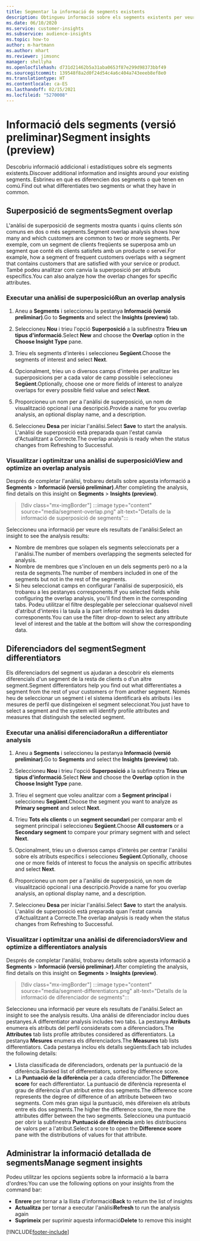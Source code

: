 ```yaml
---
title: Segmentar la informació de segments existents
description: Obtingueu informació sobre els segments existents per veure'n les diferències i els aspectes comuns.
ms.date: 06/10/2020
ms.service: customer-insights
ms.subservice: audience-insights
ms.topic: how-to
author: m-hartmann
ms.author: mhart
ms.reviewer: jimsonc
manager: shellyha
ms.openlocfilehash: d731d21462b5a31aba0653f87e299d98373bbf49
ms.sourcegitcommit: 139548f8a2d0f24d54c4a6c404a743eeeb8ef8e0
ms.translationtype: HT
ms.contentlocale: ca-ES
ms.lasthandoff: 02/15/2021
ms.locfileid: "5270008"
---
```

# <a name="segment-insights-preview"></a><span data-ttu-id="f57a6-103">Informació dels segments (versió preliminar)</span><span class="sxs-lookup"><span data-stu-id="f57a6-103">Segment insights (preview)</span></span>

<span data-ttu-id="f57a6-104">Descobriu informació addicional i estadístiques sobre els segments existents.</span><span class="sxs-lookup"><span data-stu-id="f57a6-104">Discover additional information and insights around your existing segments.</span></span> <span data-ttu-id="f57a6-105">Esbrineu en què es diferencien dos segments o què tenen en comú.</span><span class="sxs-lookup"><span data-stu-id="f57a6-105">Find out what differentiates two segments or what they have in common.</span></span>

## <a name="segment-overlap"></a><span data-ttu-id="f57a6-106">Superposició de segments</span><span class="sxs-lookup"><span data-stu-id="f57a6-106">Segment overlap</span></span>

<span data-ttu-id="f57a6-107">L'anàlisi de superposició de segments mostra quants i quins clients són comuns en dos o més segments.</span><span class="sxs-lookup"><span data-stu-id="f57a6-107">Segment overlap analysis shows how many and which customers are common to two or more segments.</span></span> <span data-ttu-id="f57a6-108">Per exemple, com un segment de clients freqüents se superposa amb un segment que conté els clients satisfets amb un producte o servei.</span><span class="sxs-lookup"><span data-stu-id="f57a6-108">For example, how a segment of frequent customers overlaps with a segment that contains customers that are satisfied with your service or product.</span></span>
<span data-ttu-id="f57a6-109">També podeu analitzar com canvia la superposició per atributs específics.</span><span class="sxs-lookup"><span data-stu-id="f57a6-109">You can also analyze how the overlap changes for specific attributes.</span></span>

### <a name="run-an-overlap-analysis"></a><span data-ttu-id="f57a6-110">Executar una anàlisi de superposició</span><span class="sxs-lookup"><span data-stu-id="f57a6-110">Run an overlap analysis</span></span>

1. <span data-ttu-id="f57a6-111">Aneu a **Segments** i seleccioneu la pestanya **Informació (versió preliminar)**.</span><span class="sxs-lookup"><span data-stu-id="f57a6-111">Go to **Segments** and select the **Insights (preview)** tab.</span></span>

1. <span data-ttu-id="f57a6-112">Seleccioneu **Nou** i trieu l'opció **Superposició** a la subfinestra **Trieu un tipus d'informació**.</span><span class="sxs-lookup"><span data-stu-id="f57a6-112">Select **New** and choose the **Overlap** option in the **Choose Insight Type** pane.</span></span>

1. <span data-ttu-id="f57a6-113">Trieu els segments d'interès i seleccioneu **Següent**.</span><span class="sxs-lookup"><span data-stu-id="f57a6-113">Choose the segments of interest and select **Next**.</span></span>

1. <span data-ttu-id="f57a6-114">Opcionalment, trieu un o diversos camps d'interès per analitzar les superposicions per a cada valor de camp possible i seleccioneu **Següent**.</span><span class="sxs-lookup"><span data-stu-id="f57a6-114">Optionally, choose one or more fields of interest to analyze overlaps for every possible field value and select **Next**.</span></span>

1. <span data-ttu-id="f57a6-115">Proporcioneu un nom per a l'anàlisi de superposició, un nom de visualització opcional i una descripció.</span><span class="sxs-lookup"><span data-stu-id="f57a6-115">Provide a name for you overlap analysis, an optional display name, and a description.</span></span>

1. <span data-ttu-id="f57a6-116">Seleccioneu **Desa** per iniciar l'anàlisi.</span><span class="sxs-lookup"><span data-stu-id="f57a6-116">Select **Save** to start the analysis.</span></span> <span data-ttu-id="f57a6-117">L'anàlisi de superposició està preparada quan l'estat canvia d'Actualitzant a Correcte.</span><span class="sxs-lookup"><span data-stu-id="f57a6-117">The overlap analysis is ready when the status changes from Refreshing to Successful.</span></span>

### <a name="view-and-optimize-an-overlap-analysis"></a><span data-ttu-id="f57a6-118">Visualitzar i optimitzar una anàlisi de superposició</span><span class="sxs-lookup"><span data-stu-id="f57a6-118">View and optimize an overlap analysis</span></span>

<span data-ttu-id="f57a6-119">Després de completar l'anàlisi, trobareu detalls sobre aquesta informació a **Segments** > **Informació (versió preliminar)**.</span><span class="sxs-lookup"><span data-stu-id="f57a6-119">After completing the analysis, find details on this insight on **Segments** > **Insights (preview)**.</span></span>

> [!div class="mx-imgBorder"]
> :::image type="content" source="media/segment-overlap.png" alt-text="Detalls de la informació de superposició de segments":::

<span data-ttu-id="f57a6-121">Seleccioneu una informació per veure els resultats de l'anàlisi:</span><span class="sxs-lookup"><span data-stu-id="f57a6-121">Select an insight to see the analysis results:</span></span>

- <span data-ttu-id="f57a6-122">Nombre de membres que solapen els segments seleccionats per a l'anàlisi.</span><span class="sxs-lookup"><span data-stu-id="f57a6-122">The number of members overlapping the segments selected for analysis.</span></span>
- <span data-ttu-id="f57a6-123">Nombre de membres que s'inclouen en un dels segments però no a la resta de segments.</span><span class="sxs-lookup"><span data-stu-id="f57a6-123">The number of members included in one of the segments but not in the rest of the segments.</span></span>
- <span data-ttu-id="f57a6-124">Si heu seleccionat camps en configurar l'anàlisi de superposició, els trobareu a les pestanyes corresponents.</span><span class="sxs-lookup"><span data-stu-id="f57a6-124">If you selected fields while configuring the overlap analysis, you'll find them in the corresponding tabs.</span></span> <span data-ttu-id="f57a6-125">Podeu utilitzar el filtre desplegable per seleccionar qualsevol nivell d'atribut d'interès i la taula a la part inferior mostrarà les dades corresponents.</span><span class="sxs-lookup"><span data-stu-id="f57a6-125">You can use the filter drop-down to select any attribute level of interest and the table at the bottom will show the corresponding data.</span></span>

## <a name="segment-differentiators"></a><span data-ttu-id="f57a6-126">Diferenciadors del segment</span><span class="sxs-lookup"><span data-stu-id="f57a6-126">Segment differentiators</span></span>

<span data-ttu-id="f57a6-127">Els diferenciadors del segment us ajudaran a descobrir els elements diferencials d'un segment de la resta de clients o d'un altre segment.</span><span class="sxs-lookup"><span data-stu-id="f57a6-127">Segment differentiators help you find out what differentiates a segment from the rest of your customers or from another segment.</span></span> <span data-ttu-id="f57a6-128">Només heu de seleccionar un segment i el sistema identificarà els atributs i les mesures de perfil que distingeixen el segment seleccionat.</span><span class="sxs-lookup"><span data-stu-id="f57a6-128">You just have to select a segment and the system will identify profile attributes and measures that distinguish the selected segment.</span></span>

### <a name="run-a-differentiator-analysis"></a><span data-ttu-id="f57a6-129">Executar una anàlisi diferenciadora</span><span class="sxs-lookup"><span data-stu-id="f57a6-129">Run a differentiator analysis</span></span>

1. <span data-ttu-id="f57a6-130">Aneu a **Segments** i seleccioneu la pestanya **Informació (versió preliminar)**.</span><span class="sxs-lookup"><span data-stu-id="f57a6-130">Go to **Segments** and select the **Insights (preview)** tab.</span></span>

1. <span data-ttu-id="f57a6-131">Seleccioneu **Nou** i trieu l'opció **Superposició** a la subfinestra **Trieu un tipus d'informació**.</span><span class="sxs-lookup"><span data-stu-id="f57a6-131">Select **New** and choose the **Overlap** option in the **Choose Insight Type** pane.</span></span>

1. <span data-ttu-id="f57a6-132">Trieu el segment que voleu analitzar com a **Segment principal** i seleccioneu **Següent**.</span><span class="sxs-lookup"><span data-stu-id="f57a6-132">Choose the segment you want to analyze as **Primary segment** and select **Next**.</span></span>

1. <span data-ttu-id="f57a6-133">Trieu **Tots els clients** o un **segment secundari** per comparar amb el segment principal i seleccioneu **Següent**.</span><span class="sxs-lookup"><span data-stu-id="f57a6-133">Choose **All customers** or a **Secondary segment** to compare your primary segment with and select **Next**.</span></span>

1. <span data-ttu-id="f57a6-134">Opcionalment, trieu un o diversos camps d'interès per centrar l'anàlisi sobre els atributs específics i seleccioneu **Següent**.</span><span class="sxs-lookup"><span data-stu-id="f57a6-134">Optionally, choose one or more fields of interest to focus the analysis on specific attributes and select **Next**.</span></span>

1. <span data-ttu-id="f57a6-135">Proporcioneu un nom per a l'anàlisi de superposició, un nom de visualització opcional i una descripció.</span><span class="sxs-lookup"><span data-stu-id="f57a6-135">Provide a name for you overlap analysis, an optional display name, and a description.</span></span>

1. <span data-ttu-id="f57a6-136">Seleccioneu **Desa** per iniciar l'anàlisi.</span><span class="sxs-lookup"><span data-stu-id="f57a6-136">Select **Save** to start the analysis.</span></span> <span data-ttu-id="f57a6-137">L'anàlisi de superposició està preparada quan l'estat canvia d'Actualitzant a Correcte.</span><span class="sxs-lookup"><span data-stu-id="f57a6-137">The overlap analysis is ready when the status changes from Refreshing to Successful.</span></span>

### <a name="view-and-optimize-a-differentiators-analysis"></a><span data-ttu-id="f57a6-138">Visualitzar i optimitzar una anàlisi de diferenciadors</span><span class="sxs-lookup"><span data-stu-id="f57a6-138">View and optimize a differentiators analysis</span></span>

<span data-ttu-id="f57a6-139">Després de completar l'anàlisi, trobareu detalls sobre aquesta informació a **Segments** > **Informació (versió preliminar)**.</span><span class="sxs-lookup"><span data-stu-id="f57a6-139">After completing the analysis, find details on this insight on **Segments** > **Insights (preview)**.</span></span>

> [!div class="mx-imgBorder"]
> :::image type="content" source="media/segment-differentiators.png" alt-text="Detalls de la informació de diferenciador de segments":::

<span data-ttu-id="f57a6-141">Seleccioneu una informació per veure els resultats de l'anàlisi.</span><span class="sxs-lookup"><span data-stu-id="f57a6-141">Select an insight to see the analysis results.</span></span> <span data-ttu-id="f57a6-142">Una anàlisi de diferenciador inclou dues pestanyes.</span><span class="sxs-lookup"><span data-stu-id="f57a6-142">A differentiator analysis includes two tabs.</span></span> <span data-ttu-id="f57a6-143">La pestanya **Atributs** enumera els atributs del perfil considerats com a diferenciadors.</span><span class="sxs-lookup"><span data-stu-id="f57a6-143">The **Attributes** tab lists profile attributes considered as differentiators.</span></span> <span data-ttu-id="f57a6-144">La pestanya **Mesures** enumera els diferenciadors.</span><span class="sxs-lookup"><span data-stu-id="f57a6-144">The **Measures** tab lists differentiators.</span></span> <span data-ttu-id="f57a6-145">Cada pestanya inclou els detalls següents:</span><span class="sxs-lookup"><span data-stu-id="f57a6-145">Each tab includes the following details:</span></span>

- <span data-ttu-id="f57a6-146">Llista classificada de diferenciadors, ordenats per la puntuació de la diferència.</span><span class="sxs-lookup"><span data-stu-id="f57a6-146">Ranked list of differentiators, sorted by difference score.</span></span>
- <span data-ttu-id="f57a6-147">La **Puntuació de la diferència** per a cada diferenciador.</span><span class="sxs-lookup"><span data-stu-id="f57a6-147">The **Difference score** for each differentiator.</span></span> <span data-ttu-id="f57a6-148">La puntuació de diferència representa el grau de diferència d'un atribut entre dos segments.</span><span class="sxs-lookup"><span data-stu-id="f57a6-148">The difference score represents the degree of difference of an attribute between two segments.</span></span> <span data-ttu-id="f57a6-149">Com més gran sigui la puntuació, més difereixen els atributs entre els dos segments.</span><span class="sxs-lookup"><span data-stu-id="f57a6-149">The higher the difference score, the more the attributes differ between the two segments.</span></span> <span data-ttu-id="f57a6-150">Seleccioneu una puntuació per obrir la subfinestra **Puntuació de diferència** amb les distribucions de valors per a l'atribut.</span><span class="sxs-lookup"><span data-stu-id="f57a6-150">Select a score to open the **Difference score** pane with the distributions of values for that attribute.</span></span>

## <a name="manage-segment-insights"></a><span data-ttu-id="f57a6-151">Administrar la informació detallada de segments</span><span class="sxs-lookup"><span data-stu-id="f57a6-151">Manage segment insights</span></span>

<span data-ttu-id="f57a6-152">Podeu utilitzar les opcions següents sobre la informació a la barra d'ordres:</span><span class="sxs-lookup"><span data-stu-id="f57a6-152">You can use the following options on your insights from the command bar:</span></span>

- <span data-ttu-id="f57a6-153">**Enrere** per tornar a la llista d'informació</span><span class="sxs-lookup"><span data-stu-id="f57a6-153">**Back** to return the list of insights</span></span>
- <span data-ttu-id="f57a6-154">**Actualitza** per tornar a executar l'anàlisi</span><span class="sxs-lookup"><span data-stu-id="f57a6-154">**Refresh** to run the analysis again</span></span>
- <span data-ttu-id="f57a6-155">**Suprimeix** per suprimir aquesta informació</span><span class="sxs-lookup"><span data-stu-id="f57a6-155">**Delete** to remove this insight</span></span>


[!INCLUDE[footer-include](../includes/footer-banner.md)]